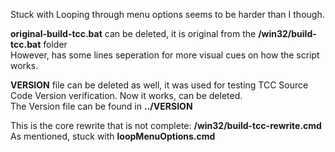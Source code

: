 Stuck with 
Looping through menu options seems to be harder than I though.


**original-build-tcc.bat** can be deleted, it is original from the **/win32/build-tcc.bat** folder  
However, has some lines seperation for more visual cues on how the script works.  

**VERSION** file can be deleted as well, it was used for testing TCC Source Code Version verification. Now it works, can be deleted.  
The Version file can be found in **../VERSION**

This is the core rewrite that is not complete: **/win32/build-tcc-rewrite.cmd**  
As mentioned, stuck with **loopMenuOptions.cmd**  
